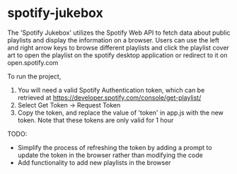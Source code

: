 # spotify-jukebox

The 'Spotify Jukebox' utilizes the Spotify Web API to fetch data about public playlists and display the information on a browser. Users can use the left and right arrow keys to browse different playlists and click the playlist cover art to open the playlist on the spotify desktop application or redirect to it on open.spotify.com

To run the project,
1. You will need a valid Spotify Authentication token, which can be retrieved at https://developer.spotify.com/console/get-playlist/
2. Select Get Token -> Request Token
3. Copy the token, and replace the value of 'token' in app.js with the new token. Note that these tokens are only valid for 1 hour

TODO:
- Simplify the process of refreshing the token by adding a prompt to update the token in the browser rather than modifying the code
- Add functionality to add new playlists in the browser
